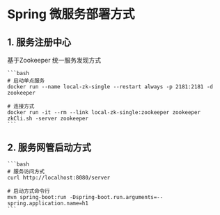 # Spring 微服务部署方式

## 1. 服务注册中心
基于Zookeeper 统一服务发现方式

    ```bash
    # 启动单点服务
    docker run --name local-zk-single --restart always -p 2181:2181 -d zookeeper

    # 连接方式
    docker run -it --rm --link local-zk-single:zookeeper zookeeper zkCli.sh -server zookeeper
    ```

## 2. 服务网管启动方式

    ```bash
    # 服务访问方式
    curl http://localhost:8080/server

    # 启动方式命令行
    mvn spring-boot:run -Dspring-boot.run.arguments=--spring.application.name=h1
    ```